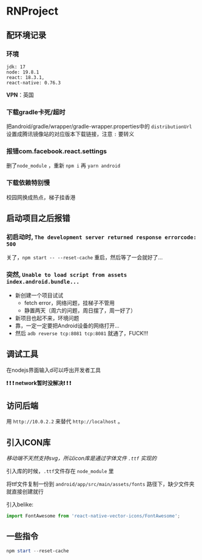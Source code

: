 # RNProject

## 配环境记录

### 环境

```
jdk: 17
node: 19.8.1
react: 18.3.1,
react-native: 0.76.3
```

**VPN**：英国

### 下载gradle卡死/超时

把android/gradle/wrapper/gradle-wrapper.properties中的 `distributionUrl` 设置成腾讯镜像站的对应版本下载链接，注意 `:` 要转义

### 报错com.facebook.react.settings

删了`node_module` ，重新 `npm i` 再 `yarn android` 

### 下载依赖特别慢

校园网换成热点，梯子挂香港

## 启动项目之后报错

### 初启动时, `The development server returned response errorcode: 500`

关了，`npm start -- --reset-cache` 重启，然后等了一会就好了...

### 突然, `Unable to load script from assets index.android.bundle...`

- 新创建一个项目试试
  - fetch error，网络问题，挂梯子不管用
  - 静置两天（周六的问题，周日摆了，周一好了）
- 新项目也起不来，环境问题
- 靠，一定一定要把Android设备的网络打开...
- 然后 `adb reverse tcp:8081 tcp:8081` 就通了，FUCK!!!

## 调试工具

在nodejs界面输入d可以呼出开发者工具

**❗ ❗ ❗ network暂时没解决❗ ❗ ❗**

## 访问后端

用 `http://10.0.2.2` 来替代 `http://localhost` 。

## 引入ICON库

*移动端不天然支持svg，所以icon库是通过字体文件 `.ttf` 实现的*

引入库的时候，`.ttf`文件存在 `node_module` 里

将ttf文件复制一份到 `android/app/src/main/assets/fonts` 路径下，缺少文件夹就直接创建就行

引入belike:

```js
import FontAwesome from 'react-native-vector-icons/FontAwesome';
```

## 一些指令

```powershell
npm start --reset-cache
```